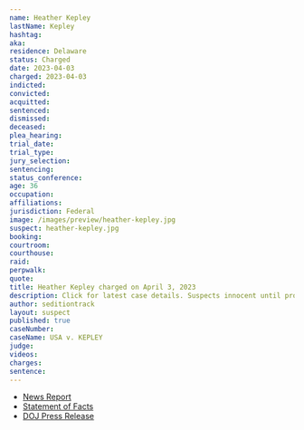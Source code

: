 ```yaml
---
name: Heather Kepley
lastName: Kepley
hashtag:
aka:
residence: Delaware
status: Charged
date: 2023-04-03
charged: 2023-04-03
indicted:
convicted:
acquitted:
sentenced:
dismissed:
deceased:
plea_hearing:
trial_date:
trial_type:
jury_selection:
sentencing:
status_conference:
age: 36
occupation:
affiliations:
jurisdiction: Federal
image: /images/preview/heather-kepley.jpg
suspect: heather-kepley.jpg
booking:
courtroom:
courthouse:
raid:
perpwalk:
quote:
title: Heather Kepley charged on April 3, 2023
description: Click for latest case details. Suspects innocent until proven guilty.
author: seditiontrack
layout: suspect
published: true
caseNumber:
caseName: USA v. KEPLEY
judge:
videos:
charges:
sentence:
---
```


- [News Report](https://whyy.org/articles/jan-6-insurrection-delaware-woman-brother-charged-capitol-breach-attempt/)
- [Statement of Facts](https://www.documentcloud.org/documents/23742465-86b94973-51d8-458a-ad1c-8a68d9d4e440)
- [DOJ Press Release](https://www.justice.gov/usao-dc/pr/pennsylvania-man-arrested-felony-charge-actions-during-jan-6-capitol-breach)
